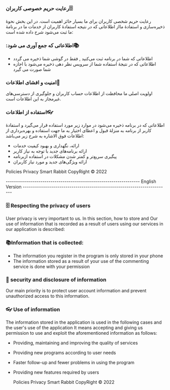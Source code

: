 ﻿

### &#x202b;🗄رعایت حریم خصوصی کاربران

رعایت حریم شخصی کاربران برای ما بسیار حائز اهمیت است. در این بخش نحوۀ ذخیره‌سازی و 
استفادۀ مااز اطلاعاتی که در نتیجه استفادۀ کاربران از خدمات ما در برنامهٔ ما ثبت می‌شود شرح داده شده است:

### &#x202b;📚اطلاعاتی که جمع آوری می شود:

*   اطلاعاتی که شما در برنامه ثبت می‌کنید , فقط در گوشی شما ذخیره می گردد
*   اطلاعاتی که در نتیجهٔ استفاده شما از سرویس نظر دهی ذخیره می‌شود با اجازه شما صورت می گیرد

### &#x202b;🔐امنیت و افشای اطلاعات

اولویت‌ اصلی ما محافظت از اطلاعات حساب کاربران و جلوگیری از دسترسی‌های غیرمجاز به این اطلاعات است.

### &#x202b;👓استفاده از اطلاعات

اطلاعاتی که در برنامه ذخیره می‌شود در موارد زیر مورد استفاده قرار می‌گیرد و استفادۀ کاربر از برنامه
 به منزلۀ قبول و اعطای اختیار به ما جهت استفاده و بهره‌برداری از اطلاعات فوق الاشاره به شرح زیر می‌باشد:

*   ارائه، نگهداری و بهبود کیفیت خدمات
*   ارائه برنامه‌های جدید با توجه به نیاز کاربر
*   پیگیری سریع‌تر و کمتر شدن مشکلات در استفاده ازبرنامه
*   ارائه ویژگی‌های جدید و مورد نیاز کاربران

   Policies Privacy
Smart Rabbit CopyRight © 2022

------------------------------------------------------------------ English Version ------------------------------------------------------------------------


### 🗄 Respecting the privacy of users

User privacy is very important to us. In this section, how to store and
Our use of information that is recorded as a result of users using our services in our application is described:

### 📚Information that is collected:

* The information you register in the program is only stored in your phone
* The information stored as a result of your use of the commenting service is done with your permission

### 🔐 security and disclosure of information

Our main priority is to protect user account information and prevent unauthorized access to this information.

### 👓 Use of information

The information stored in the application is used in the following cases and the user's use of the application
  It means accepting and giving us permission to use and exploit the aforementioned information as follows:

* Providing, maintaining and improving the quality of services
* Providing new programs according to user needs
* Faster follow-up and fewer problems in using the program
* Providing new features required by users
  

  Policies Privacy
Smart Rabbit CopyRight © 2022
